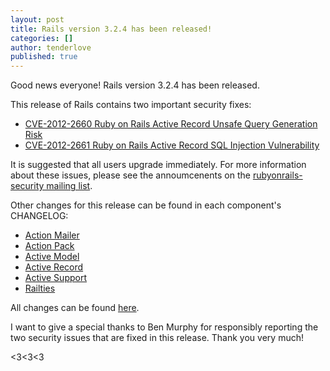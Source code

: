 ```yaml
---
layout: post
title: Rails version 3.2.4 has been released!
categories: []
author: tenderlove
published: true
---
```


Good news everyone!  Rails version 3.2.4 has been released.

This release of Rails contains two important security fixes:

  * [CVE-2012-2660 Ruby on Rails Active Record Unsafe Query Generation Risk](https://groups.google.com/group/rubyonrails-security/browse_thread/thread/f1203e3376acec0f)
  * [CVE-2012-2661 Ruby on Rails Active Record SQL Injection Vulnerability](https://groups.google.com/group/rubyonrails-security/browse_thread/thread/7546a238e1962f59)

It is suggested that all users upgrade immediately.  For more information about
these issues, please see the annoumcenents on the [rubyonrails-security mailing list](https://groups.google.com/group/rubyonrails-security).

Other changes for this release can be found in each component's CHANGELOG:

  * [Action Mailer](https://github.com/rails/rails/blob/3-2-stable/actionmailer/CHANGELOG)
  * [Action Pack](https://github.com/rails/rails/blob/3-2-stable/actionpack/CHANGELOG)
  * [Active Model](https://github.com/rails/rails/blob/3-2-stable/activemodel/CHANGELOG)
  * [Active Record](https://github.com/rails/rails/blob/3-2-stable/activerecord/CHANGELOG)
  * [Active Support](https://github.com/rails/rails/blob/3-2-stable/activesupport/CHANGELOG)
  * [Railties](https://github.com/rails/rails/blob/3-2-stable/railties/CHANGELOG)

All changes can be found [here](https://github.com/rails/rails/compare/v3.2.3...v3.2.4).

I want to give a special thanks to Ben Murphy for responsibly reporting the two
security issues that are fixed in this release.  Thank you very much!

<3<3<3

